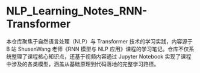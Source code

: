 # NLP_Learning_Notes_RNN-Transformer
本仓库聚焦于自然语言处理（NLP）与 Transformer 技术的学习实践，内容源于 B 站 ShusenWang 老师《RNN 模型与 NLP 应用》课程的学习笔记。仓库不仅系统整理了课程核心知识点，还基于视频内容通过 Jupyter Notebook 实现了课程中涉及的各类模型，涵盖从基础原理到代码落地的完整学习路径。
